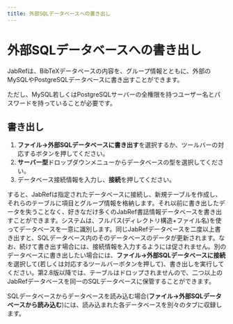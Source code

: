 ```yaml
---
title: 外部SQLデータベースへの書き出し
---
```


# 外部SQLデータベースへの書き出し

JabRefは、BibTeXデータベースの内容を、グループ情報とともに、外部のMySQLやPostgreSQLデータベースに書き出すことができます。

ただし、MySQL若しくはPostgreSQLサーバーの全権限を持つユーザー名とパスワードを持っていることが必要です。

## 書き出し

1.  **ファイル→外部SQLデータベースに書き出す**を選択するか、ツールバーの対応するボタンを押してください。
2.  **サーバー型**ドロップダウンメニューからデータベースの型を選択してください。
3.  データベース接続情報を入力し、**接続**を押してください。

すると、JabRefは指定されたデータベースに接続し、新規テーブルを作成し、それらのテーブルに項目とグループ情報を格納します。それ以前に書き出したデータを失うことなく、好きなだけ多くのJabRef書誌情報データベースを書き出すことができます。システムは、フルパス(ディレクトリ構造+ファイル名)を使ってデータベースを一意に識別します。同じJabRefデータベースを二度以上書き出すと、SQLデータベース内のそのデータベースのデータが更新されます。なお、続けて書き出す場合には、接続情報を入力するようには促されません。別のデータベースに書き出したい場合には、**ファイル→外部SQLデータベースに接続**を選択して(若しくは対応するツールバーボタンを押して)、書き出しを実行してください。第2.8版以降では、テーブルはドロップされませんので、二つ以上のJabRefデータベースを同一のSQLデータベースに保管することができます。

SQLデータベースからデータベースを読み込む場合(**ファイル→外部SQLデータベースから読み込む**)には、読み込まれた各データベースを別々のタブに収録します。
